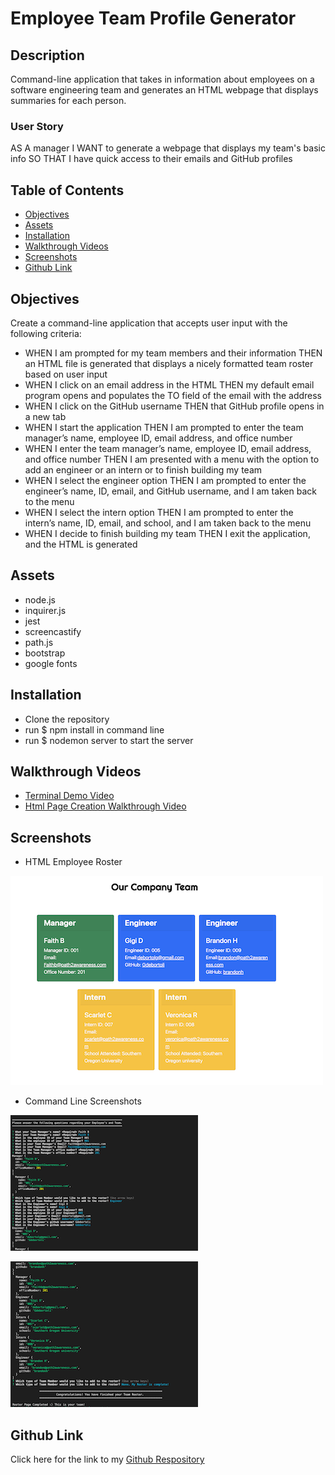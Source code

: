# Employee Team Profile Generator

## Description

Command-line application that takes in information about employees on a software engineering team and generates an HTML webpage that displays summaries for each person. 

### User Story

AS A manager I WANT to generate a webpage that displays my team's basic info
SO THAT I have quick access to their emails and GitHub profiles

## Table of Contents

- [Objectives](#objectives)
- [Assets](#assets)
- [Installation](#installation)
- [Walkthrough Videos](#walkthrough-videos)
- [Screenshots](#screenshots)
- [Github Link](#github-link)

## Objectives

Create a command-line application that accepts user input with the following criteria:

* WHEN I am prompted for my team members and their information THEN an HTML file is generated that displays a nicely formatted team roster based on user input
* WHEN I click on an email address in the HTML THEN my default email program opens and populates the TO field of the email with the address
* WHEN I click on the GitHub username THEN that GitHub profile opens in a new tab
* WHEN I start the application THEN I am prompted to enter the team manager’s name, employee ID, email address, and office number
* WHEN I enter the team manager’s name, employee ID, email address, and office number THEN I am presented with a menu with the option to add an engineer or an intern or to finish building my team
* WHEN I select the engineer option THEN I am prompted to enter the engineer’s name, ID, email, and GitHub username, and I am taken back to the menu
* WHEN I select the intern option THEN I am prompted to enter the intern’s name, ID, email, and school, and I am taken back to the menu
* WHEN I decide to finish building my team THEN I exit the application, and the HTML is generated



## Assets

* node.js
* inquirer.js
* jest 
* screencastify 
* path.js
* bootstrap
* google fonts 

## Installation

* Clone the repository
* run $ npm install in command line
* run $ nodemon server to start the server 

## Walkthrough Videos

* [Terminal Demo Video](https://watch.screencastify.com/v/HXbY8fAdCvWQRmusHE1O)
* [Html Page Creation Walkthrough Video](https://watch.screencastify.com/v/C9ESOxQzentYj3YPraf5)

## Screenshots

* HTML Employee Roster

![Roster](./src/assets/screenshots/Prof.Gen.Sc.png)

* Command Line Screenshots

![Commandlinestart](./src/assets/screenshots/CmdLine.BeginningPrompts.png)

![Commandlineend](./src/assets/screenshots/CmdLine.End.png)

## Github Link

Click here for the link to my [Github Respository](https://github.com/Gdebortoli/team-profile-generator-10.git) 
